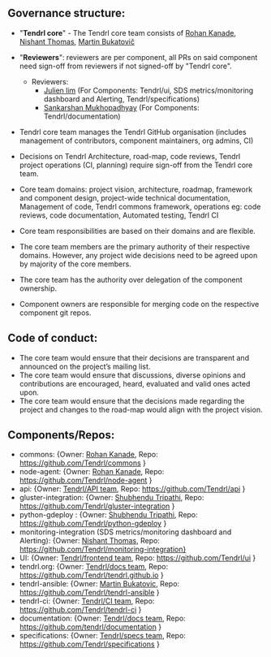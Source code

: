 ## Governance structure:
* "**Tendrl core**" - The Tendrl core team consists of [Rohan Kanade](https://github.com/r0h4n), [Nishant Thomas](https://github.com/nthomas-redhat), [Martin Bukatovič](https://github.com/mbukatov)

* "**Reviewers**": reviewers are per component, all PRs on said component need sign-off from reviewers if not signed-off by "Tendrl core".
   * Reviewers:
       * [Julien lim](https://github.com/julienlim) (For Components: Tendrl/ui, SDS metrics/monitoring dashboard and Alerting, Tendrl/specifications)
       * [Sankarshan Mukhopadhyay](https://github.com/sankarshanmukhopadhyay) (For Components: Tendrl/documentation)

* Tendrl core team manages the Tendrl GitHub organisation (includes management of contributors, component maintainers, org admins, CI)
* Decisions on Tendrl Architecture, road-map, code reviews, Tendrl project operations (CI, planning) require sign-off from the Tendrl core team.
* Core team domains: project vision, architecture, roadmap, framework and component design, project-wide technical documentation, Management of code, Tendrl commons framework, operations eg: code reviews, code documentation, Automated testing, Tendrl CI
* Core team responsibilities are based on their domains and are flexible.
* The core team members are the primary authority of their respective domains. However, any project wide decisions need to be agreed upon by majority of the core members.
* The core team has the authority over delegation of the component ownership.
* Component owners are responsible for merging code on the respective component git repos.

## Code of conduct:
* The core team would ensure that their decisions are transparent and announced on the project’s mailing list.
* The core team would ensure that discussions, diverse opinions and contributions are encouraged, heard, evaluated and valid ones acted upon.
* The core team would ensure that the decisions made regarding the project and changes to the road-map would align with the project vision.

## Components/Repos:
* commons: {Owner: [Rohan Kanade](https://github.com/r0h4n), Repo: https://github.com/Tendrl/commons }
* node-agent: {Owner: [Rohan Kanade](https://github.com/r0h4n), Repo: https://github.com/Tendrl/node-agent }
* api: {Owner: [Tendrl/API team](https://github.com/orgs/Tendrl/teams/api), Repo: https://github.com/Tendrl/api }
* gluster-integration: {Owner: [Shubhendu Tripathi](https://github.com/shtripat), Repo: https://github.com/Tendrl/gluster-integration }
* python-gdeploy : {Owner: [Shubhendu Tripathi](https://github.com/shtripat), Repo: https://github.com/Tendrl/python-gdeploy }
* monitoring-integration (SDS metrics/monitoring dashboard and Alerting): {Owner: [Nishant Thomas](https://github.com/nthomas-redhat), Repo: https://github.com/Tendrl/monitoring-integration}
* UI: {Owner: [Tendrl/frontend team](https://github.com/orgs/Tendrl/teams/frontend), Repo: https://github.com/Tendrl/ui }
* tendrl.org: {Owner: [Tendrl/docs team](https://github.com/orgs/Tendrl/teams/docs), Repo: https://github.com/Tendrl/tendrl.github.io }
* tendrl-ansible: {Owner: [Martin Bukatovic](https://github.com/mbukatov), Repo: https://github.com/Tendrl/tendrl-ansible }
* tendrl-ci: {Owner: [Tendrl/CI team](https://github.com/orgs/Tendrl/teams/ci), Repo: https://github.com/Tendrl/tendrl-ci }
* documentation: {Owner: [Tendrl/docs team](https://github.com/orgs/Tendrl/teams/docs), Repo: https://github.com/tendrl/documentation }
* specifications: {Owner: [Tendrl/specs team](https://github.com/orgs/Tendrl/teams/specs), Repo: https://github.com/Tendrl/specifications }